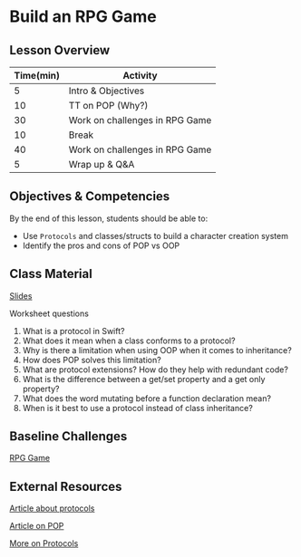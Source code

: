 # Build an RPG Game

## Lesson Overview

| **Time(min)** | **Activity**                              |
| ------------- | ---------------------------               |
| 5             | Intro & Objectives                        |
| 10            | TT on POP (Why?)                          |
| 30            | Work on challenges in RPG Game            |
| 10            | Break                                     |
| 40            | Work on challenges in RPG Game            |
| 5             | Wrap up & Q&A                             |

## Objectives & Competencies

By the end of this lesson, students should be able to:

- Use `Protocols` and classes/structs to build a character creation system
- Identify the pros and cons of POP vs OOP

## Class Material

[Slides](https://docs.google.com/presentation/d/1HJ0U6NqxcL2WQbIOGpai25JvNpIQNtM2tqTFXfAmW14/edit?usp=sharing)

Worksheet questions

1. What is a protocol in Swift?
1. What does it mean when a class conforms to a protocol?
1. Why is there a limitation when using OOP when it comes to inheritance?
1. How does POP solves this limitation?
1. What are protocol extensions? How do they help with redundant code?
1. What is the difference between a get/set property and a get only property?
1. What does the word mutating before a function declaration mean?
1. When is it best to use a protocol instead of class inheritance?

## Baseline Challenges

[RPG Game](https://github.com/Product-College-Labs/oop-rpg/archive/master.zip)

## External Resources

[Article about protocols](https://medium.com/@abhimuralidharan/all-about-protocols-in-swift-11a72d6ea354)

[Article on POP](https://medium.com/nsistanbul/protocol-oriented-programming-in-swift-ad4a647daae2)

[More on Protocols](https://dev.to/abelagoi/protocol-in-swift-with-practical-examples-3iif)


